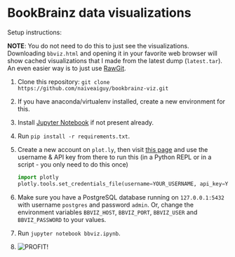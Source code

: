 # BookBrainz data visualizations

Setup instructions:

**NOTE**: You do not need to do this to just see the visualizations. Downloading
`bbviz.html` and opening it in your favorite web browser will show cached
visualizations that I made from the latest dump (`latest.tar`). An even
easier way is to just use [RawGit](https://rawgit.com/naiveaiguy/bookbrainz-viz/master/bbviz.html).

1. Clone this repository: `git clone https://github.com/naiveaiguy/bookbrainz-viz.git`
2. If you have anaconda/virtualenv installed, create a new environment for this.
3. Install [Jupyter Notebook](https://jupyter.org/install.html) if not present already.
4. Run `pip install -r requirements.txt`.
5. Create a new account on `plot.ly`, then visit [this page](https://plot.ly/settings/api) and use the
   username & API key from there to run this (in a Python REPL or in a script - you only need to do this once)

   ```python
   import plotly
   plotly.tools.set_credentials_file(username=YOUR_USERNAME, api_key=YOUR_API_KEY)
   ```
6. Make sure you have a PostgreSQL database running on `127.0.0.1:5432` with username `postgres` and password `admin`. Or,
   change the environment variables `BBVIZ_HOST`, `BBVIZ_PORT`, `BBVIZ_USER` and `BBVIZ_PASSWORD` to your values.
7. Run `jupyter notebook bbviz.ipynb`.
8. ![**PROFIT!**](https://proxy.duckduckgo.com/iu/?u=https%3A%2F%2Fmedia.giphy.com%2Fmedia%2Fg8S1ntWFumtmE%2Fgiphy.gif&f=1)
